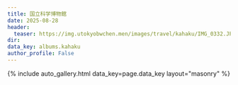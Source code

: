 ```yaml
---
title: 国立科学博物館
date: 2025-08-28
header:
  teaser: https://img.utokyobwchen.men/images/travel/kahaku/IMG_0332.JPG
dir: 
data_key: albums.kahaku
author_profile: False
---
```


{% include auto_gallery.html data_key=page.data_key layout="masonry" %}
